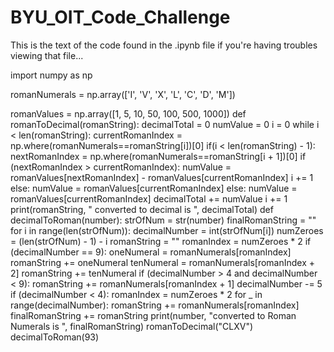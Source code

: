 # BYU_OIT_Code_Challenge
  This is the text of the code found in the .ipynb file if you're having troubles viewing that file...
  
import numpy as np

romanNumerals = np.array(['I', 'V', 'X', 'L', 'C', 'D', 'M'])

romanValues = np.array([1, 5, 10, 50, 100, 500, 1000])
def romanToDecimal(romanString):
  decimalTotal = 0
  numValue = 0
  i = 0
  while i < len(romanString):
    currentRomanIndex = np.where(romanNumerals==romanString[i])[0]
    if(i < len(romanString) - 1):
      nextRomanIndex = np.where(romanNumerals==romanString[i + 1])[0]
      if (nextRomanIndex > currentRomanIndex):
        numValue = romanValues[nextRomanIndex] - romanValues[currentRomanIndex]
        i += 1
      else:
        numValue = romanValues[currentRomanIndex]
    else:
      numValue = romanValues[currentRomanIndex]
    decimalTotal += numValue
    i += 1
  print(romanString, " converted to decimal is ", decimalTotal)
def decimalToRoman(number):
  strOfNum = str(number)
  finalRomanString = ""
  for i in range(len(strOfNum)):
    decimalNumber = int(strOfNum[i])
    numZeroes = (len(strOfNum) - 1) - i
    romanString = ""
    romanIndex = numZeroes * 2
    if (decimalNumber == 9):
      oneNumeral = romanNumerals[romanIndex]
      romanString += oneNumeral
      tenNumeral = romanNumerals[romanIndex + 2]
      romanString += tenNumeral
    if (decimalNumber > 4 and decimalNumber < 9):
      romanString += romanNumerals[romanIndex + 1]
      decimalNumber -= 5
    if (decimalNumber < 4):
      romanIndex = numZeroes * 2
      for _ in range(decimalNumber):
        romanString += romanNumerals[romanIndex]
    finalRomanString += romanString
  print(number, "converted to Roman Numerals is ", finalRomanString)
romanToDecimal("CLXV")
decimalToRoman(93)
